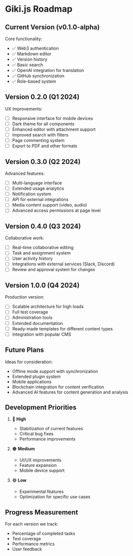 # Giki.js Roadmap

## Current Version (v0.1.0-alpha)

Core functionality:
- ✅ Web3 authentication
- ✅ Markdown editor
- ✅ Version history
- ✅ Basic search
- ✅ OpenAI integration for translation
- ✅ GitHub synchronization
- ✅ Role-based system

## Version 0.2.0 (Q1 2024)

UX Improvements:
- [ ] Responsive interface for mobile devices
- [ ] Dark theme for all components
- [ ] Enhanced editor with attachment support
- [ ] Improved search with filters
- [ ] Page commenting system
- [ ] Export to PDF and other formats

## Version 0.3.0 (Q2 2024)

Advanced features:
- [ ] Multi-language interface
- [ ] Extended usage analytics
- [ ] Notification system
- [ ] API for external integrations
- [ ] Media content support (video, audio)
- [ ] Advanced access permissions at page level

## Version 0.4.0 (Q3 2024)

Collaborative work:
- [ ] Real-time collaborative editing
- [ ] Task and assignment system
- [ ] User activity history
- [ ] Integrations with external services (Slack, Discord)
- [ ] Review and approval system for changes

## Version 1.0.0 (Q4 2024)

Production version:
- [ ] Scalable architecture for high loads
- [ ] Full test coverage
- [ ] Administration tools
- [ ] Extended documentation
- [ ] Ready-made templates for different content types
- [ ] Integration with popular CMS

## Future Plans

Ideas for consideration:
- Offline mode support with synchronization
- Extended plugin system
- Mobile applications
- Blockchain integration for content verification
- Advanced AI features for content generation and analysis

## Development Priorities

1. 🔴 **High**
   - Stabilization of current features
   - Critical bug fixes
   - Performance improvements

2. 🟠 **Medium**
   - UI/UX improvements
   - Feature expansion
   - Mobile device support

3. 🟢 **Low**
   - Experimental features
   - Optimization for specific use cases

## Progress Measurement

For each version we track:
- Percentage of completed tasks
- Test coverage
- Performance metrics
- User feedback 